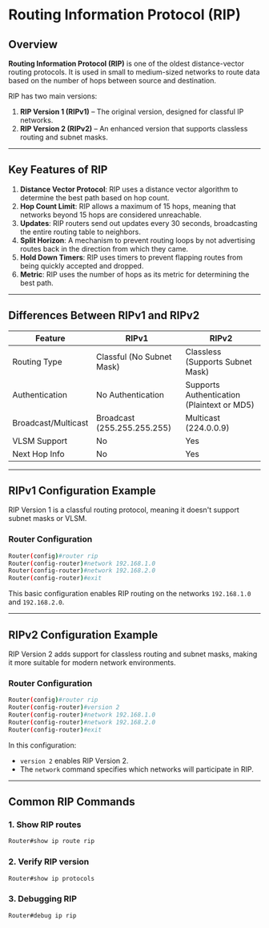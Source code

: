 
# Routing Information Protocol (RIP)

## Overview

**Routing Information Protocol (RIP)** is one of the oldest distance-vector routing protocols. It is used in small to medium-sized networks to route data based on the number of hops between source and destination.

RIP has two main versions:
1. **RIP Version 1 (RIPv1)** – The original version, designed for classful IP networks.
2. **RIP Version 2 (RIPv2)** – An enhanced version that supports classless routing and subnet masks.

---

## Key Features of RIP

1. **Distance Vector Protocol**: RIP uses a distance vector algorithm to determine the best path based on hop count.
2. **Hop Count Limit**: RIP allows a maximum of 15 hops, meaning that networks beyond 15 hops are considered unreachable.
3. **Updates**: RIP routers send out updates every 30 seconds, broadcasting the entire routing table to neighbors.
4. **Split Horizon**: A mechanism to prevent routing loops by not advertising routes back in the direction from which they came.
5. **Hold Down Timers**: RIP uses timers to prevent flapping routes from being quickly accepted and dropped.
6. **Metric**: RIP uses the number of hops as its metric for determining the best path.

---

## Differences Between RIPv1 and RIPv2

| Feature           | RIPv1                       | RIPv2                             |
|-------------------|-----------------------------|------------------------------------|
| Routing Type      | Classful (No Subnet Mask)    | Classless (Supports Subnet Mask)   |
| Authentication    | No Authentication           | Supports Authentication (Plaintext or MD5) |
| Broadcast/Multicast | Broadcast (255.255.255.255) | Multicast (224.0.0.9)             |
| VLSM Support      | No                          | Yes                               |
| Next Hop Info     | No                          | Yes                               |

---

## RIPv1 Configuration Example

RIP Version 1 is a classful routing protocol, meaning it doesn't support subnet masks or VLSM.

### Router Configuration
```bash
Router(config)#router rip
Router(config-router)#network 192.168.1.0
Router(config-router)#network 192.168.2.0
Router(config-router)#exit
```

This basic configuration enables RIP routing on the networks `192.168.1.0` and `192.168.2.0`.

---

## RIPv2 Configuration Example

RIP Version 2 adds support for classless routing and subnet masks, making it more suitable for modern network environments.

### Router Configuration
```bash
Router(config)#router rip
Router(config-router)#version 2
Router(config-router)#network 192.168.1.0
Router(config-router)#network 192.168.2.0
Router(config-router)#exit
```

In this configuration:
- `version 2` enables RIP Version 2.
- The `network` command specifies which networks will participate in RIP.

---

## Common RIP Commands

### 1. Show RIP routes
```bash
Router#show ip route rip
```

### 2. Verify RIP version
```bash
Router#show ip protocols
```

### 3. Debugging RIP
```bash
Router#debug ip rip
```

